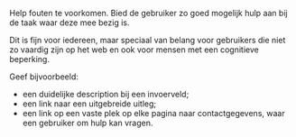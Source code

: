 <!-- @license CC0-1.0 -->

Help fouten te voorkomen. Bied de gebruiker zo goed mogelijk hulp aan bij de taak waar deze mee bezig is.

Dit is fijn voor iedereen, maar speciaal van belang voor gebruikers die niet zo vaardig zijn op het web en ook voor mensen met een cognitieve beperking.

Geef bijvoorbeeld:

- een duidelijke description bij een invoerveld;
- een link naar een uitgebreide uitleg;
- een link op een vaste plek op elke pagina naar contactgegevens, waar een gebruiker om hulp kan vragen.
